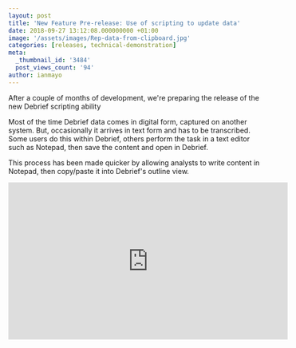 ```yaml
---
layout: post
title: 'New Feature Pre-release: Use of scripting to update data'
date: 2018-09-27 13:12:08.000000000 +01:00
image: '/assets/images/Rep-data-from-clipboard.jpg'
categories: [releases, technical-demonstration]
meta:
  _thumbnail_id: '3484'
  post_views_count: '94'
author: ianmayo
---
```

<p>After a couple of months of development, we're preparing the release of the new Debrief scripting ability</p>
<p>Most of the time Debrief data comes in digital form, captured on another system. But, occasionally it arrives in text form and has to be transcribed. Some users do this within Debrief, others perform the task in a text editor such as Notepad, then save the content and open in Debrief.</p>
<p>This process has been made quicker by allowing analysts to write content in Notepad, then copy/paste it into Debrief's outline view.</p>
<p>
<iframe width="560" height="315" src="https://www.youtube.com/embed/tDvfxrHpXYg" frameborder="0" allow="autoplay; encrypted-media" allowfullscreen></iframe></p>
